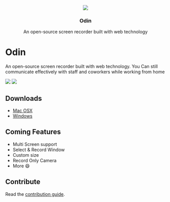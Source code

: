<p align="center">
  <img src="https://github.com/chukitow/odin/blob/master/electron_build/icons/icon-256x256.png?raw=true">
  <h3 align="center">Odin</h3>
  <p align="center">An open-source screen recorder built with web technology<p>
</p>

# Odin
An open-source screen recorder built with web technology. You Can still communicate effectively with staff and coworkers while working from home

  <img src="https://github.com/chukitow/odin/blob/master/static/assets/images/screenshot.png?raw=true">
  <img src="https://github.com/chukitow/odin/blob/master/static/assets/images/screenrecording.gif?raw=true">

## Downloads
- [Mac OSX](https://github.com/chukitow/odin/releases/download/v0.1.1/Odin-0.1.1.dmg)
- [Windows](https://github.com/chukitow/odin/releases/download/v0.1.1/Odin.Setup.0.1.1.exe)

## Coming Features
- Multi Screen support
- Select & Record Window
- Custom size
- Record Only Camera
- More 😄

## Contribute

Read the [contribution guide](contributing.md).
